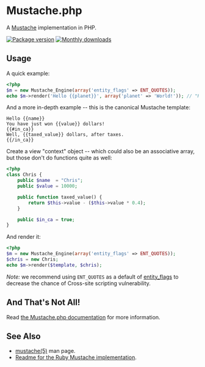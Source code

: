 Mustache.php
============

A [Mustache](https://mustache.github.io/) implementation in PHP.

[![Package version](http://img.shields.io/packagist/v/mustache/mustache.svg?style=flat-square)](https://packagist.org/packages/mustache/mustache)
[![Monthly downloads](http://img.shields.io/packagist/dm/mustache/mustache.svg?style=flat-square)](https://packagist.org/packages/mustache/mustache)


Usage
-----

A quick example:

```php
<?php
$m = new Mustache_Engine(array('entity_flags' => ENT_QUOTES));
echo $m->render('Hello {{planet}}', array('planet' => 'World!')); // "Hello World!"
```


And a more in-depth example -- this is the canonical Mustache template:

```html+jinja
Hello {{name}}
You have just won {{value}} dollars!
{{#in_ca}}
Well, {{taxed_value}} dollars, after taxes.
{{/in_ca}}
```


Create a view "context" object -- which could also be an associative array, but those don't do functions quite as well:

```php
<?php
class Chris {
    public $name  = "Chris";
    public $value = 10000;

    public function taxed_value() {
        return $this->value - ($this->value * 0.4);
    }

    public $in_ca = true;
}
```


And render it:

```php
<?php
$m = new Mustache_Engine(array('entity_flags' => ENT_QUOTES));
$chris = new Chris;
echo $m->render($template, $chris);
```

*Note:* we recommend using `ENT_QUOTES` as a default of [entity_flags](https://github.com/bobthecow/mustache.php/wiki#entity_flags) to decrease the chance of Cross-site scripting vulnerability.

And That's Not All!
-------------------

Read [the Mustache.php documentation](https://github.com/bobthecow/mustache.php/wiki/Home) for more information.


See Also
--------

 * [mustache(5)](http://mustache.github.io/mustache.5.html) man page.
 * [Readme for the Ruby Mustache implementation](http://github.com/defunkt/mustache/blob/master/README.md).
